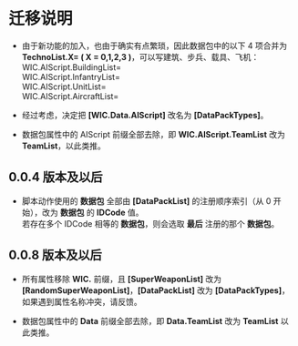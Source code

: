 # 迁移说明

* 由于新功能的加入，也由于确实有点繁琐，因此数据包中的以下 4 项合并为 **TechnoList.X= ( X = 0,1,2,3 )**，可以写建筑、步兵、载具、飞机：  
WIC.AIScript.BuildingList=  
WIC.AIScript.InfantryList=  
WIC.AIScript.UnitList=  
WIC.AIScript.AircraftList=

* 经过考虑，决定把 **[WIC.Data.AIScript]** 改名为 **[DataPackTypes]**。

* 数据包属性中的 AIScript 前缀全部去除，即 **WIC.AIScript.TeamList** 改为 **TeamList**，以此类推。

## 0.0.4 版本及以后

* 脚本动作使用的 **数据包** 全部由 **[DataPackList]** 的注册顺序索引（从 0 开始），改为 **数据包** 的 **IDCode** 值。  
若存在多个 IDCode 相等的 **数据包**，则会选取 **最后** 注册的那个 **数据包**。

## 0.0.8 版本及以后

* 所有属性移除 **WIC.** 前缀，且 **[SuperWeaponList]** 改为 **[RandomSuperWeaponList]**，**[DataPackList]** 改为 **[DataPackTypes]**，如果遇到属性名称冲突，请反馈。

* 数据包属性中的 **Data** 前缀全部去除，即 **Data.TeamList** 改为 **TeamList** 以此类推。